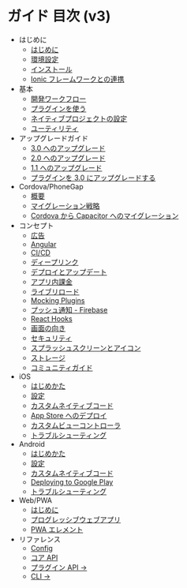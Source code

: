 # ガイド 目次 (v3)

- はじめに
  - [はじめに](index.md)
  - [環境設定](getting-started/environment-setup.md)
  - [インストール](getting-started/index.md)
  - [Ionic フレームワークとの連携](getting-started/with-ionic.md)
- 基本
  - [開発ワークフロー](basics/workflow.md)
  - [プラグインを使う](basics/using-plugins.md)
  - [ネイティブプロジェクトの設定](basics/configuring-your-app.md)
  - [ユーティリティ](basics/utilities.md)
- アップグレードガイド
  - [3.0 へのアップグレード](updating/3-0.md)
  - [2.0 へのアップグレード](updating/2-0.md)
  - [1.1 へのアップグレード](updating/1-1.md)
  - [プラグインを 3.0 にアップグレードする](updating/plugins/3-0.md)
- Cordova/PhoneGap
  - [概要](cordova/index.md)
  - [マイグレーション戦略](cordova/migration-strategy.md)
  - [Cordova から Capacitor へのマイグレーション](cordova/migrating-from-cordova-to-capacitor.md)
- コンセプト
  - [広告](guides/ads.md)
  - [Angular](guides/angular.md)
  - [CI/CD](guides/ci-cd.md)
  - [ディープリンク](guides/deep-links.md)
  - [デプロイとアップデート](guides/deploying-updates.md)
  - [アプリ内課金](guides/in-app-purchases.md)
  - [ライブリロード](guides/live-reload.md)
  - [Mocking Plugins](guides/mocking-plugins.md)
  - [プッシュ通知 - Firebase](guides/push-notifications-firebase.md)
  - [React Hooks](guides/react-hooks.md)
  - [画面の向き](guides/screen-orientation.md)
  - [セキュリティ](guides/security.md)
  - [スプラッシュスクリーンとアイコン](guides/splash-screens-and-icons.md)
  - [ストレージ](guides/storage.md)
  - [コミュニティガイド](guides/community.md)
- iOS
  - [はじめかた](ios/index.md)
  - [設定](ios/configuration.md)
  - [カスタムネイティブコード](ios/custom-code.md)
  - [App Store へのデプロイ](ios/deploying-to-app-store.md)
  - [カスタムビューコントローラ](ios/viewcontroller.md)
  - [トラブルシューティング](ios/troubleshooting.md)
- Android
  - [はじめかた](android/index.md)
  - [設定](android/configuration.md)
  - [カスタムネイティブコード](android/custom-code.md)
  - [Deploying to Google Play](android/deploying-to-google-play.md)
  - [トラブルシューティング](android/troubleshooting.md)
- Web/PWA
  - [はじめに](web/index.md)
  - [プログレッシブウェブアプリ](web/progressive-web-apps.md)
  - [PWA エレメント](web/pwa-elements.md)
- リファレンス
  - [Config](config/index.md)
  - [コア API](core-apis/index.md)
  - [プラグイン API ->](apis/index.md)
  - [CLI ->](cli/index.md)
